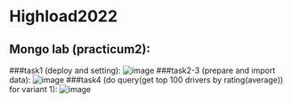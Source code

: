 # Highload2022

## Mongo lab (practicum2): 
###task1 (deploy and setting): 
![image](https://user-images.githubusercontent.com/70973267/212567045-0772c3f9-7acc-4d8f-aaa4-90104837d5d7.png)
###task2-3 (prepare and import data): 
![image](https://user-images.githubusercontent.com/70973267/212567093-da68c4da-78b0-40dc-b215-4ad75193a87c.png)
###task4 (do query(get top 100 drivers by rating(average)) for variant 1): 
![image](https://user-images.githubusercontent.com/70973267/212566623-ff539138-9055-4761-bab3-e202e774d2e3.png)
